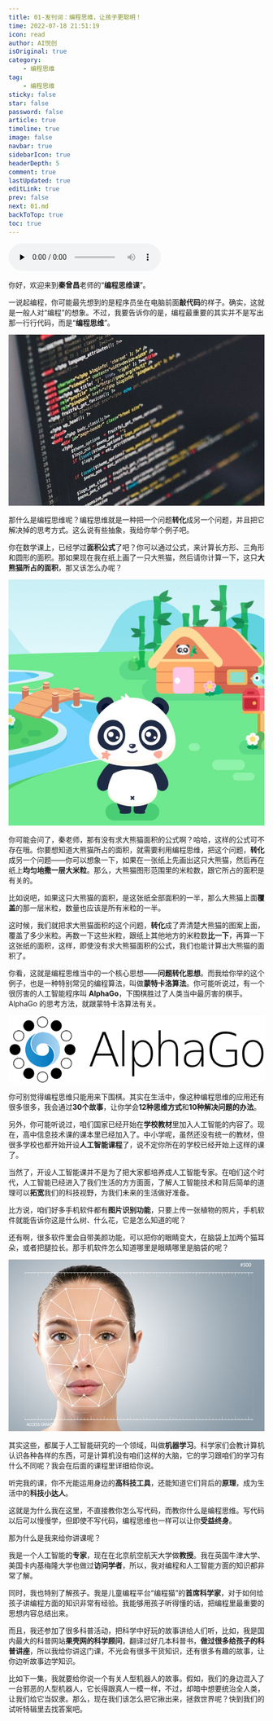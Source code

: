 ```yaml
---
title: 01-发刊词：编程思维，让孩子更聪明！
time: 2022-07-18 21:51:19
icon: read
author: AI悦创
isOriginal: true
category: 
    - 编程思维
tag:
    - 编程思维
sticky: false
star: false
password: false
article: true
timeline: true
image: false
navbar: true
sidebarIcon: true
headerDepth: 5
comment: true
lastUpdated: true
editLink: true
prev: false
next: 01.md
backToTop: true
toc: true
---
```


<audio id="audio" controls="" preload="none">
      <source id="mp3" src="https://coolcdn.igetcool.com/p/audio/20210115/1f38212bc0e8564235f88ac75fd53d58_48.m4a">
</audio>

你好，欢迎来到**秦曾昌**老师的“**编程思维课**”。

一说起编程，你可能最先想到的是程序员坐在电脑前面**敲代码**的样子。确实，这就是一般人对“编程”的想象。不过，我要告诉你的是，编程最重要的其实并不是写出那一行行代码，而是“**编程思维**”。

![代码](./README.assets/d49e611175d3e896e6936bf7404a6c9d.jpg)

那什么是编程思维呢？编程思维就是一种把一个问题**转化**成另一个问题，并且把它解决掉的思考方式。这么说有些抽象，我给你举个例子吧。

你在数学课上，已经学过**面积公式**了吧？你可以通过公式，来计算长方形、三角形和圆形的面积。那如果现在我在纸上画了一只大熊猫，然后请你计算一下，这只**大熊猫所占的面积**，那又该怎么办呢？

![img](./README.assets/2b44613de5952e977b191e5d52224fc1.jpg)

你可能会问了，秦老师，那有没有求大熊猫面积的公式啊？哈哈，这样的公式可不存在哦。你要想知道大熊猫所占的面积，就需要利用编程思维，把这个问题，**转化**成另一个问题——你可以想象一下，如果在一张纸上先画出这只大熊猫，然后再在纸上**均匀地撒一层大米粒**。那么，大熊猫图形范围里的米粒数，跟它所占的面积是有关的。

比如说吧，如果这只大熊猫的面积，是这张纸全部面积的一半，那么大熊猫上面**覆盖**的那一层米粒，数量也应该是所有米粒的一半。

这时候，我们就把求大熊猫面积的这个问题，**转化**成了弄清楚大熊猫的图案上面，覆盖了多少米粒。再数一下这些米粒，跟纸上其他地方的米粒数**比一下**，再算一下这张纸的面积，这样，即使没有求大熊猫面积的公式，我们也能计算出大熊猫的面积了。

你看，这就是编程思维当中的一个核心思想——**问题转化思想**。而我给你举的这个例子，也是一种特别常见的编程算法，叫做**蒙特卡洛算法**。你可能听说过，有一个很厉害的人工智能程序叫 **AlphaGo**，下围棋胜过了人类当中最厉害的棋手。AlphaGo 的思考方法，就跟蒙特卡洛算法有关。 

![AlphaGo的标志](./README.assets/bed7c5a66f78fbd19e94bf25c51cc771.png)

你可别觉得编程思维只能用来下围棋。其实在生活中，像这种编程思维的应用还有很多很多，我会通过**30个故事**，让你学会**12种思维方式**和**10种解决问题的办法**。

另外，你可能听说过，咱们国家已经开始在**学校教材**里加入人工智能的内容了。现在，高中信息技术课的课本里已经加入了。中小学呢，虽然还没有统一的教材，但很多学校也都开始开设**人工智能课程**了，说不定你所在的学校已经开始上这样的课了。

当然了，开设人工智能课并不是为了把大家都培养成人工智能专家。在咱们这个时代，人工智能已经进入了我们生活的方方面面，了解人工智能技术和背后简单的道理可以**拓宽**我们的科技视野，为我们未来的生活做好准备。

比方说，咱们好多手机软件都有**图片识别功能**，只要上传一张植物的照片，手机软件就能告诉你这是什么树、什么花，它是怎么知道的呢？

还有啊，很多软件里会自带美颜功能，可以把你的眼睛变大，在脑袋上加两个猫耳朵，或者把腿拉长。那手机软件怎么知道哪里是眼睛哪里是脑袋的呢？

![人脸识别](./README.assets/ee6aaf515ec1dd471a9809b808347e0e.jpg)

其实这些，都属于人工智能研究的一个领域，叫做**机器学习**。科学家们会教计算机认识各种各样的东西，可是计算机没有咱们这样的大脑，它的学习跟咱们的学习有什么不同呢？我会在后面的课程里详细给你说。

听完我的课，你不光能运用身边的**高科技工具**，还能知道它们背后的**原理**，成为生活中的**科技小达人**。

这就是为什么我在这里，不直接教你怎么写代码，而教你什么是编程思维。写代码以后可以慢慢学，但即使不写代码，编程思维也一样可以让你**受益终身**。

那为什么是我来给你讲课呢？

我是一个人工智能的**专家**，现在在北京航空航天大学做**教授**。我在英国牛津大学、美国卡内基梅隆大学也做过**访问学者**，所以，我对编程和人工智能方面的知识都非常了解。

同时，我也特别了解孩子。我是儿童编程平台“编程猫”的**首席科学家**，对于如何给孩子讲编程方面的知识非常有经验。我能够用孩子听得懂的话，把编程里最重要的思想内容总结出来。

而且，我还参加了很多科普活动，把科学中好玩的故事讲给人们听，比如，我是国内最大的科普网站**果壳网的科学顾问**，翻译过好几本科普书，**做过很多给孩子的科普讲座**，所以我给你讲这门课，不光会有很多干货知识，还有很多有趣的故事，让你边听故事边学知识。

比如下一集，我就要给你说一个有关人型机器人的故事。假如，我们的身边混入了一台邪恶的人型机器人，它长得跟真人一模一样，不过，却暗中想要统治全人类，让我们给它当奴隶。那么，现在我们该怎么把它揪出来，拯救世界呢？快到我们的试听特辑里去找答案吧。









